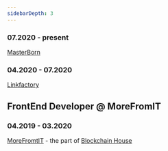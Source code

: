 ```yaml
---
sidebarDepth: 3
---
```


### 07.2020 - present
[MasterBorn](https://masterborn.com/)

### 04.2020 - 07.2020
[Linkfactory](https://www.linkfactory.dk/)

## FrontEnd Developer @ MoreFromIT
### 04.2019 - 03.2020
[MoreFromtIT](https://www.morefromit.com/) - the part of [Blockchain House](https://blockchainhouse.co/)


